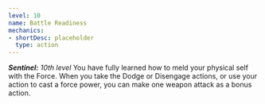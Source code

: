 ```yaml
---
level: 10
name: Battle Readiness
mechanics:
- shortDesc: placeholder
  type: action
---
```

_**Sentinel:** 10th level_
You have fully learned how to meld your physical self with the Force. When you take the Dodge or Disengage actions, or use your action to cast a force power, you can make one weapon attack as a bonus action.